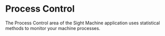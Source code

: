# Process Control
The Process Control area of the Sight Machine application uses statistical methods to monitor your machine processes.
